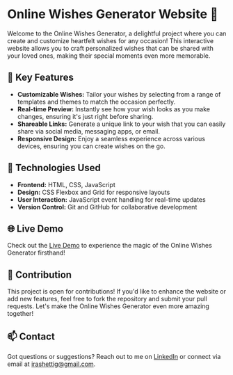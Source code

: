 # Online Wishes Generator Website 🎉

Welcome to the Online Wishes Generator, a delightful project where you can create and customize heartfelt wishes for any occasion! This interactive website allows you to craft personalized wishes that can be shared with your loved ones, making their special moments even more memorable.

## 🌟 Key Features

- **Customizable Wishes:** Tailor your wishes by selecting from a range of templates and themes to match the occasion perfectly.
- **Real-time Preview:** Instantly see how your wish looks as you make changes, ensuring it's just right before sharing.
- **Shareable Links:** Generate a unique link to your wish that you can easily share via social media, messaging apps, or email.
- **Responsive Design:** Enjoy a seamless experience across various devices, ensuring you can create wishes on the go.

## 🚀 Technologies Used

- **Frontend:** HTML, CSS, JavaScript
- **Design:** CSS Flexbox and Grid for responsive layouts
- **User Interaction:** JavaScript event handling for real-time updates
- **Version Control:** Git and GitHub for collaborative development

## 🌐 Live Demo

Check out the [Live Demo](https://ghanasham2004.github.io/Online-Wishes-Generator/) to experience the magic of the Online Wishes Generator firsthand!


## 🤝 Contribution

This project is open for contributions! If you'd like to enhance the website or add new features, feel free to fork the repository and submit your pull requests. Let's make the Online Wishes Generator even more amazing together!

## 📫 Contact

Got questions or suggestions? Reach out to me on [LinkedIn](https://www.linkedin.com/in/ghanasham-irshetti/) or connect via email at [irashettig@gmail.com](mailto:irashettig@email.com).

